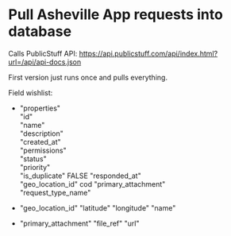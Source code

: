 # Pull Asheville App requests into database

Calls PublicStuff API:
https://api.publicstuff.com/api/index.html?url=/api/api-docs.json

First version just runs once and pulls everything.

Field wishlist:
- "properties"	
    "id"	
    "name"	
    "description"	
    "created_at"	
    "permissions"	
    "status"	
    "priority"	
    "is_duplicate"	FALSE 
    "responded_at"	
    "geo_location_id"	cod
    "primary_attachment"	
    "request_type_name"	

- "geo_location_id"
    "latitude"
    "longitude"
    "name"

- "primary_attachment"
    "file_ref"
    "url"

